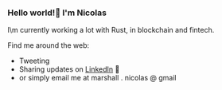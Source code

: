 ### Hello world!👋 I'm Nicolas

I\m currently working a lot with Rust, in blockchain and fintech.

Find me around the web:
* Tweeting 
* Sharing updates on [LinkedIn](https://www.linkedin.com/in/marshallnicolas/) 💼
* or simply email me at marshall . nicolas @ gmail

<!--
**nmrshll/nmrshll** is a ✨ _special_ ✨ repository because its `README.md` (this file) appears on your GitHub profile.

Here are some ideas to get you started:

- 🔭 I’m currently working on ...
- 🌱 I’m currently learning ...
- 👯 I’m looking to collaborate on ...
- 🤔 I’m looking for help with ...
- 💬 Ask me about ...
- 📫 How to reach me: ...
- 😄 Pronouns: ...
- ⚡ Fun fact: ...
-->
